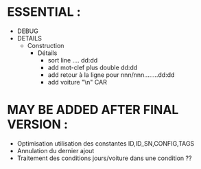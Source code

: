 # ESSENTIAL :
- DEBUG
- DETAILS
  - Construction
    - Détails
        - sort line .... dd:dd
        - add mot-clef plus double dd:dd
        - add retour à la ligne pour nnn/nnn........dd:dd
        - add voiture "\n" CAR

# MAY BE ADDED AFTER FINAL VERSION :
- Optimisation utilisation des constantes ID,ID_SN,CONFIG,TAGS
- Annulation du dernier ajout
- Traitement des conditions jours/voiture dans une condition ??
